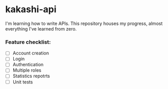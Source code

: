 # kakashi-api

I'm learning how to write APIs. This repository houses my progress, almost everything I've learned from zero.

### Feature checklist:

- [ ] Account creation
- [ ] Login
- [ ] Authentication
- [ ] Multiple roles
- [ ] Statistics repotrts
- [ ] Unit tests
